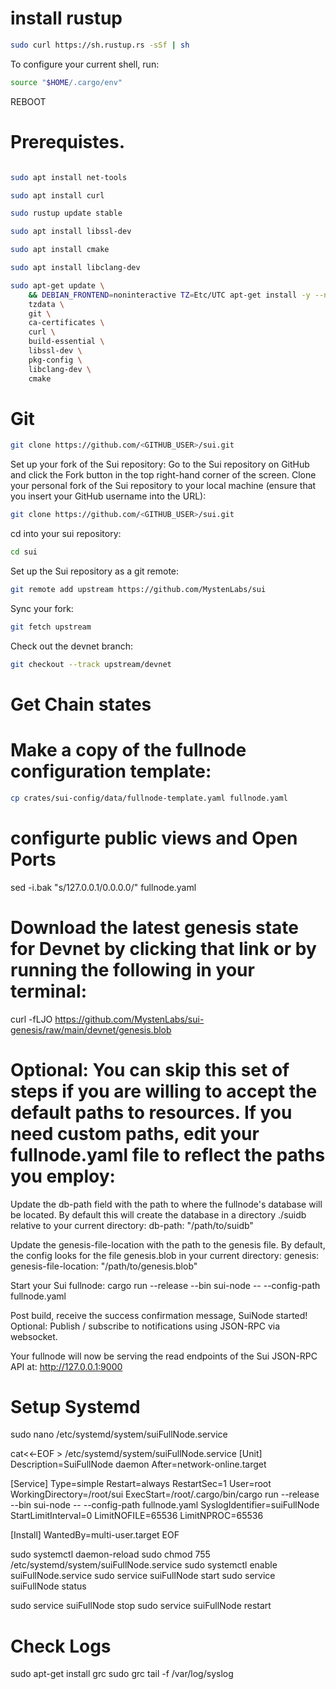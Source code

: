 # install rustup

```bash
sudo curl https://sh.rustup.rs -sSf | sh
```

To configure your current shell, run:

```bash
source "$HOME/.cargo/env"

```
REBOOT

# Prerequistes.
```bash

sudo apt install net-tools

sudo apt install curl

sudo rustup update stable

sudo apt install libssl-dev

sudo apt install cmake

sudo apt install libclang-dev

sudo apt-get update \
    && DEBIAN_FRONTEND=noninteractive TZ=Etc/UTC apt-get install -y --no-install-recommends \
    tzdata \
    git \
    ca-certificates \
    curl \
    build-essential \
    libssl-dev \
    pkg-config \
    libclang-dev \
    cmake

```
# Git

```bash
git clone https://github.com/<GITHUB_USER>/sui.git
```

Set up your fork of the Sui repository:
Go to the Sui repository on GitHub and click the Fork button in the top right-hand corner of the screen.
Clone your personal fork of the Sui repository to your local machine (ensure that you insert your GitHub username into the URL):

```bash
git clone https://github.com/<GITHUB_USER>/sui.git
```

cd into your sui repository:

```bash
cd sui
```

Set up the Sui repository as a git remote:

```bash
git remote add upstream https://github.com/MystenLabs/sui
```

Sync your fork:

```bash
git fetch upstream
```

Check out the devnet branch:

```bash
git checkout --track upstream/devnet
```

# Get Chain states

# Make a copy of the fullnode configuration template:
```bash
cp crates/sui-config/data/fullnode-template.yaml fullnode.yaml
```

# configurte public views and Open Ports

sed -i.bak "s/127.0.0.1/0.0.0.0/" fullnode.yaml



# Download the latest genesis state for Devnet by clicking that link or by running the following in your terminal:
curl -fLJO https://github.com/MystenLabs/sui-genesis/raw/main/devnet/genesis.blob

# Optional: You can skip this set of steps if you are willing to accept the default paths to resources. If you need custom paths, edit your fullnode.yaml file to reflect the paths you employ:
Update the db-path field with the path to where the fullnode's database will be located. By default this will create the database in a directory ./suidb relative to your current directory:
db-path: "/path/to/suidb"

Update the genesis-file-location with the path to the genesis file. By default, the config looks for the file genesis.blob in your current directory:
genesis:
genesis-file-location: "/path/to/genesis.blob"

Start your Sui fullnode:
cargo run --release --bin sui-node -- --config-path fullnode.yaml

Post build, receive the success confirmation message, SuiNode started!
Optional: Publish / subscribe to notifications using JSON-RPC via websocket.

Your fullnode will now be serving the read endpoints of the Sui JSON-RPC API at: http://127.0.0.1:9000
# Setup Systemd

sudo nano /etc/systemd/system/suiFullNode.service

cat<<-EOF > /etc/systemd/system/suiFullNode.service
[Unit]
Description=SuiFullNode daemon
After=network-online.target

[Service]
Type=simple
Restart=always
RestartSec=1
User=root
WorkingDirectory=/root/sui
ExecStart=/root/.cargo/bin/cargo run --release --bin sui-node -- --config-path fullnode.yaml
SyslogIdentifier=suiFullNode
StartLimitInterval=0
LimitNOFILE=65536
LimitNPROC=65536

[Install]
WantedBy=multi-user.target
EOF

sudo systemctl daemon-reload
sudo chmod 755 /etc/systemd/system/suiFullNode.service
sudo systemctl enable suiFullNode.service
sudo service suiFullNode start
sudo service suiFullNode status

sudo service suiFullNode stop
sudo service suiFullNode restart

# Check Logs
sudo apt-get install grc
sudo grc tail -f /var/log/syslog


